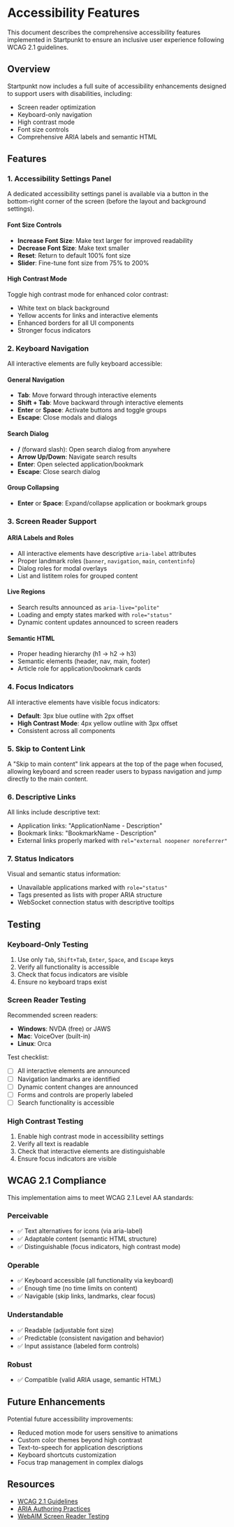 # Accessibility Features

This document describes the comprehensive accessibility features implemented in Startpunkt to ensure an inclusive user experience following WCAG 2.1 guidelines.

## Overview

Startpunkt now includes a full suite of accessibility enhancements designed to support users with disabilities, including:

- Screen reader optimization
- Keyboard-only navigation
- High contrast mode
- Font size controls
- Comprehensive ARIA labels and semantic HTML

## Features

### 1. Accessibility Settings Panel

A dedicated accessibility settings panel is available via a button in the bottom-right corner of the screen (before the layout and background settings).

#### Font Size Controls
- **Increase Font Size**: Make text larger for improved readability
- **Decrease Font Size**: Make text smaller
- **Reset**: Return to default 100% font size
- **Slider**: Fine-tune font size from 75% to 200%

#### High Contrast Mode
Toggle high contrast mode for enhanced color contrast:
- White text on black background
- Yellow accents for links and interactive elements
- Enhanced borders for all UI components
- Stronger focus indicators

### 2. Keyboard Navigation

All interactive elements are fully keyboard accessible:

#### General Navigation
- **Tab**: Move forward through interactive elements
- **Shift + Tab**: Move backward through interactive elements
- **Enter** or **Space**: Activate buttons and toggle groups
- **Escape**: Close modals and dialogs

#### Search Dialog
- **/** (forward slash): Open search dialog from anywhere
- **Arrow Up/Down**: Navigate search results
- **Enter**: Open selected application/bookmark
- **Escape**: Close search dialog

#### Group Collapsing
- **Enter** or **Space**: Expand/collapse application or bookmark groups

### 3. Screen Reader Support

#### ARIA Labels and Roles
- All interactive elements have descriptive `aria-label` attributes
- Proper landmark roles (`banner`, `navigation`, `main`, `contentinfo`)
- Dialog roles for modal overlays
- List and listitem roles for grouped content

#### Live Regions
- Search results announced as `aria-live="polite"`
- Loading and empty states marked with `role="status"`
- Dynamic content updates announced to screen readers

#### Semantic HTML
- Proper heading hierarchy (h1 → h2 → h3)
- Semantic elements (header, nav, main, footer)
- Article role for application/bookmark cards

### 4. Focus Indicators

All interactive elements have visible focus indicators:
- **Default**: 3px blue outline with 2px offset
- **High Contrast Mode**: 4px yellow outline with 3px offset
- Consistent across all components

### 5. Skip to Content Link

A "Skip to main content" link appears at the top of the page when focused, allowing keyboard and screen reader users to bypass navigation and jump directly to the main content.

### 6. Descriptive Links

All links include descriptive text:
- Application links: "ApplicationName - Description"
- Bookmark links: "BookmarkName - Description"
- External links properly marked with `rel="external noopener noreferrer"`

### 7. Status Indicators

Visual and semantic status information:
- Unavailable applications marked with `role="status"`
- Tags presented as lists with proper ARIA structure
- WebSocket connection status with descriptive tooltips

## Testing

### Keyboard-Only Testing
1. Use only `Tab`, `Shift+Tab`, `Enter`, `Space`, and `Escape` keys
2. Verify all functionality is accessible
3. Check that focus indicators are visible
4. Ensure no keyboard traps exist

### Screen Reader Testing
Recommended screen readers:
- **Windows**: NVDA (free) or JAWS
- **Mac**: VoiceOver (built-in)
- **Linux**: Orca

Test checklist:
- [ ] All interactive elements are announced
- [ ] Navigation landmarks are identified
- [ ] Dynamic content changes are announced
- [ ] Forms and controls are properly labeled
- [ ] Search functionality is accessible

### High Contrast Testing
1. Enable high contrast mode in accessibility settings
2. Verify all text is readable
3. Check that interactive elements are distinguishable
4. Ensure focus indicators are visible

## WCAG 2.1 Compliance

This implementation aims to meet WCAG 2.1 Level AA standards:

### Perceivable
- ✅ Text alternatives for icons (via aria-label)
- ✅ Adaptable content (semantic HTML structure)
- ✅ Distinguishable (focus indicators, high contrast mode)

### Operable
- ✅ Keyboard accessible (all functionality via keyboard)
- ✅ Enough time (no time limits on content)
- ✅ Navigable (skip links, landmarks, clear focus)

### Understandable
- ✅ Readable (adjustable font size)
- ✅ Predictable (consistent navigation and behavior)
- ✅ Input assistance (labeled form controls)

### Robust
- ✅ Compatible (valid ARIA usage, semantic HTML)

## Future Enhancements

Potential future accessibility improvements:
- Reduced motion mode for users sensitive to animations
- Custom color themes beyond high contrast
- Text-to-speech for application descriptions
- Keyboard shortcuts customization
- Focus trap management in complex dialogs

## Resources

- [WCAG 2.1 Guidelines](https://www.w3.org/WAI/WCAG21/quickref/)
- [ARIA Authoring Practices](https://www.w3.org/WAI/ARIA/apg/)
- [WebAIM Screen Reader Testing](https://webaim.org/articles/screenreader_testing/)
